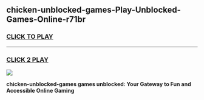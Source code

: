
## chicken-unblocked-games-Play-Unblocked-Games-Online-r71br
<h3>
<a href="https://premium76.site?title=chicken-unblocked-games&ref=25A">CLICK TO PLAY</a></h3>
<hr>

<h3>
<a href="https://premium76.site?title=chicken-unblocked-games&ref=25A">CLICK 2 PLAY</a>
  
</h3>

<a href="https://premium76.site?title=chicken-unblocked-games&ref=25A"><img src="https://clearcache.store/games.png"></a>


**chicken-unblocked-games games unblocked: Your Gateway to Fun and Accessible Online Gaming**
